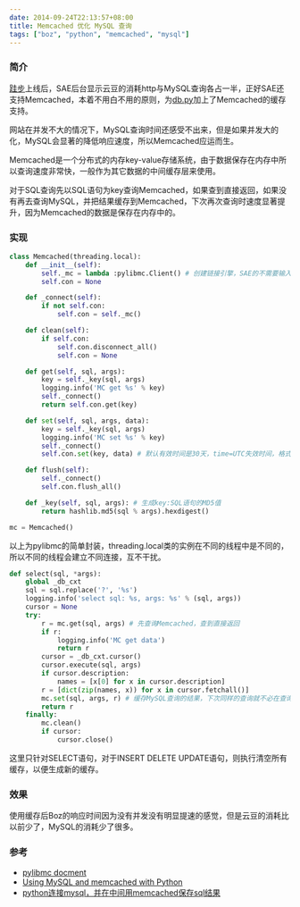 ```yaml
---
date: 2014-09-24T22:13:57+08:00
title: Memcached 优化 MySQL 查询
tags: ["boz", "python", "memcached", "mysql"]
---
```


### 简介

[跬步](http://bozpy.sinaapp.com)上线后，SAE后台显示云豆的消耗http与MySQL查询各占一半，正好SAE还支持Memcached，本着不用白不用的原则，为[db.py](https://github.com/zhu327/blog/blob/memcached/www/transwarp/db.py)加上了Memcached的缓存支持。
 
网站在并发不大的情况下，MySQL查询时间还感受不出来，但是如果并发大的化，MySQL会显著的降低响应速度，所以Memcached应运而生。

Memcached是一个分布式的内存key-value存储系统，由于数据保存在内存中所以查询速度非常快，一般作为其它数据的中间缓存层来使用。

对于SQL查询先以SQL语句为key查询Memcached，如果查到直接返回，如果没有再去查询MySQL，并把结果缓存到Memcached，下次再次查询时速度显著提升，因为Memcached的数据是保存在内存中的。

### 实现

```python
class Memcached(threading.local):
    def __init__(self):
        self._mc = lambda :pylibmc.Client() # 创建链接引擎，SAE的不需要输入IP:port，一般的形式为Client(['IP1:port', 'IP2:port'])，输入为一个Memcached的连接池
        self.con = None

    def _connect(self):
        if not self.con:
            self.con = self._mc()

    def clean(self):
        if self.con:
            self.con.disconnect_all()
            self.con = None

    def get(self, sql, args):
        key = self._key(sql, args)
        logging.info('MC get %s' % key)
        self._connect()
        return self.con.get(key)

    def set(self, sql, args, data):
        key = self._key(sql, args)
        logging.info('MC set %s' % key)
        self._connect()
        self.con.set(key, data) # 默认有效时间是30天，time=UTC失效时间，格式为unix标准时间

    def flush(self):
        self._connect()
        self.con.flush_all()

    def _key(self, sql, args): # 生成key:SQL语句的MD5值
        return hashlib.md5(sql % args).hexdigest()

mc = Memcached()
```
以上为pylibmc的简单封装，threading.local类的实例在不同的线程中是不同的，所以不同的线程会建立不同连接，互不干扰。

```python
def select(sql, *args):
    global _db_cxt
    sql = sql.replace('?', '%s')
    logging.info('select sql: %s, args: %s' % (sql, args))
    cursor = None
    try:
        r = mc.get(sql, args) # 先查询Memcached，查到直接返回
        if r:
            logging.info('MC get data')
            return r
        cursor = _db_cxt.cursor()
        cursor.execute(sql, args)
        if cursor.description:
            names = [x[0] for x in cursor.description]
        r = [dict(zip(names, x)) for x in cursor.fetchall()]
        mc.set(sql, args, r) # 缓存MySQL查询的结果，下次同样的查询就不必在查询MySQL
        return r
    finally:
        mc.clean()
        if cursor:
            cursor.close()
```
这里只针对SELECT语句，对于INSERT DELETE UPDATE语句，则执行清空所有缓存，以便生成新的缓存。

### 效果

使用缓存后Boz的响应时间因为没有并发没有明显提速的感觉，但是云豆的消耗比以前少了，MySQL的消耗少了很多。

### 参考

* [pylibmc docment](http://sendapatch.se/projects/pylibmc/)
* [Using MySQL and memcached with Python](http://dev.mysql.com/doc/mysql-ha-scalability/en/ha-memcached-interfaces-python.html)
* [python连接mysql，并在中间用memcached保存sql结果](http://www.cnblogs.com/valleylord/p/3505917.html)
